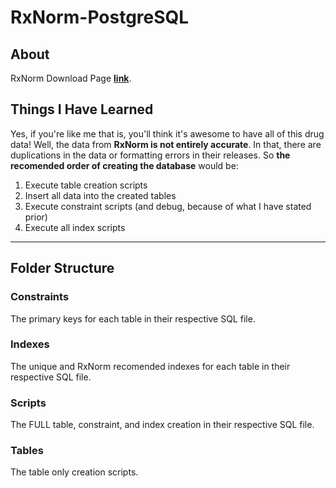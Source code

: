 # RxNorm-PostgreSQL

## About

RxNorm Download Page [**link**](https://www.nlm.nih.gov/research/umls/rxnorm/docs/rxnormfiles.html).

## Things I Have Learned

Yes, if you're like me that is, you'll think it's awesome to have all of this drug data! Well, the data from **RxNorm is not entirely accurate**. In that, there are duplications in the data or formatting errors in their releases. So **the recomended order of creating the database** would be:

1. Execute table creation scripts
2. Insert all data into the created tables
3. Execute constraint scripts (and debug, because of what I have stated prior)
4. Execute all index scripts

---

## Folder Structure

### Constraints

The primary keys for each table in their respective SQL file.

### Indexes

The unique and RxNorm recomended indexes for each table in their respective SQL file.

### Scripts

The FULL table, constraint, and index creation in their respective SQL file.

### Tables

The table only creation scripts.